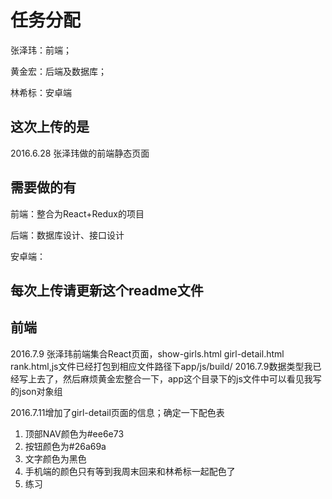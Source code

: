 # 任务分配
张泽玮：前端；

黄金宏：后端及数据库；

林希标：安卓端
## 这次上传的是
2016.6.28 张泽玮做的前端静态页面
## 需要做的有
前端：整合为React+Redux的项目

后端：数据库设计、接口设计

安卓端：
## 每次上传请更新这个readme文件
## 前端
2016.7.9 张泽玮前端集合React页面，show-girls.html girl-detail.html rank.html,js文件已经打包到相应文件路径下app/js/build/
2016.7.9数据类型我已经写上去了，然后麻烦黄金宏整合一下，app这个目录下的js文件中可以看见我写的json对象组

2016.7.11增加了girl-detail页面的信息；确定一下配色表
1. 顶部NAV颜色为#ee6e73
2. 按钮颜色为#26a69a
3. 文字颜色为黑色
4. 手机端的颜色只有等到我周末回来和林希标一起配色了
5. 练习